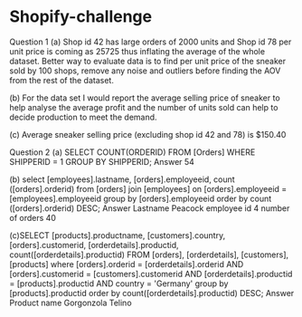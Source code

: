 # Shopify-challenge

Question 1 (a) Shop id 42 has large orders of 2000 units and Shop id 78 per unit price is coming as 25725 thus inflating the average of the whole dataset. Better way to evaluate data is to find per unit price of the sneaker sold by 100 shops, remove any noise and outliers before finding the AOV from the rest of the dataset. 

(b) For the data set I would report the average selling price of sneaker to  help analyse the average profit and the number of units sold can help to decide production to meet the demand.

(c) Average sneaker selling price (excluding shop id 42 and 78) is $150.40



Question 2 (a) SELECT COUNT(ORDERID) FROM [Orders] WHERE SHIPPERID = 1 GROUP BY SHIPPERID;
Answer 54


(b) select [employees].lastname, [orders].employeeid, count ([orders].orderid) from [orders] join [employees] on [orders].employeeid = [employees].employeeid group by [orders].employeeid order by count ([orders].orderid) DESC;
Answer Lastname Peacock employee id 4 number of orders 40


(c)SELECT [products].productname, [customers].country, [orders].customerid, [orderdetails].productid, count([orderdetails].productid) FROM [orders], [orderdetails], [customers], [products] where [orders].orderid = [orderdetails].orderid AND [orders].customerid = [customers].customerid AND [orderdetails].productid = [products].productid AND country = 'Germany' group by [products].productid order by count([orderdetails].productid) DESC;
Answer Product name Gorgonzola Telino
